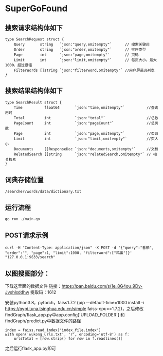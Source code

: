 # SuperGoFound

## 搜索请求结构体如下
```
type SearchRequest struct {
	Query       string   `json:"query,omitempty"`      // 搜索关键词
	Order       string   `json:"order,omitempty"`      // 排序类型
	Page        int      `json:"page,omitempty"`       // 页码
	Limit       int      `json:"limit,omitempty"`      // 每页大小，最大1000，超过报错
	FilterWords []string `json:"filterword,omitempty"` //用户屏蔽词列表
}
```
## 搜索结果结构体如下
```
type SearchResult struct {
	Time          float64       `json:"time,omitempty"`          //查询用时
	Total         int           `json:"total"`                   //总数
	PageCount     int           `json:"pageCount"`               //总页数
	Page          int           `json:"page,omitempty"`          //页码
	Limit         int           `json:"limit,omitempty"`         //页大小
	Documents     []ResponseDoc `json:"documents,omitempty"`     //文档
	RelatedSearch []string      `json:"relatedSearch,omitempty"` // 相关搜素
}
```
## 词典存储位置
`/searcher/words/data/dictionary.txt`

## 运行流程
```
go run ./main.go
```

## POST请求示例
```
curl -H "Content-Type: application/json" -X POST -d '{"query":"番茄", "order":"", "page":1, "limit":1000, "filterword":["鸡蛋"]}' "127.0.0.1:9633/search"
```


## 以图搜图部分：
下载这里面的数据文件
链接：https://pan.baidu.com/s/1e_8G4ou_9Dv-Jvshlxddhw 
提取码：1612

安装python3.8，pytorch，faiss1.7.2  (pip --default-time=1000 install -i https://pypi.tuna.tsinghua.edu.cn/simple faiss-cpu==1.7.2)，之后修改findGraph/flask_app.py中app.config['UPLOAD_FOLDER']
和findGraph/predict.py中数据文件的路径
```
index = faiss.read_index('index_file.index')
with open('wukong_urls.txt', 'r', encoding='utf-8') as f:
    urlsTotal = [row.strip() for row in f.readlines()]
```
之后运行flask_app.py即可
